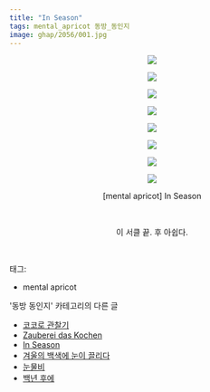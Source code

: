 ```yaml
---
title: "In Season"
tags: mental_apricot 동방_동인지
image: ghap/2056/001.jpg
---
```

<div class="article">
<p style="text-align: center; clear: none; float: none;"><img src="{{ site.nasurl }}/ghap/2056/001.jpg"/></p>
<p style="text-align: center; clear: none; float: none;"><img src="{{ site.nasurl }}/ghap/2056/002.jpg"/></p>
<p style="text-align: center; clear: none; float: none;"><img src="{{ site.nasurl }}/ghap/2056/003.jpg"/></p>
<p style="text-align: center; clear: none; float: none;"><img src="{{ site.nasurl }}/ghap/2056/004.jpg"/></p>
<p style="text-align: center; clear: none; float: none;"><img src="{{ site.nasurl }}/ghap/2056/005.jpg"/></p>
<p style="text-align: center; clear: none; float: none;"><img src="{{ site.nasurl }}/ghap/2056/006.jpg"/></p>
<p style="text-align: center; clear: none; float: none;"><img src="{{ site.nasurl }}/ghap/2056/007.jpg"/></p>
<p style="text-align: center; clear: none; float: none;"><img src="{{ site.nasurl }}/ghap/2056/008.jpg"/></p>
<p style="text-align: center; clear: none; float: none;">[mental apricot] In Season</p>
<p style="text-align: center; clear: none; float: none;"><br/></p>
<p style="text-align: center; clear: none; float: none;">이 서클 끝. 후 아쉽다.</p>
<p><br/></p>
</div><div class="tagTrail">
<p>태그: </p>
<ul>
<li>mental apricot</li>
</ul>
</div><div class="another">
<p>'동방 동인지' 카테고리의 다른 글</p>
<ul>
<li><a href="/2016-09-08-ghap_2058">코코로 관찰기</a></li>
<li><a href="/2016-09-08-ghap_2057">Zauberei das Kochen</a></li>
<li><a href="/2016-09-08-ghap_2056">In Season</a></li>
<li><a href="/2016-09-08-ghap_2055">겨울의 백색에 눈이 끌리다</a></li>
<li><a href="/2016-09-08-ghap_2052">눈물비</a></li>
<li><a href="/2016-09-08-ghap_2051">백년 후에</a></li>
</ul>
</div><div class="cb_module cb_fluid">
<div class="cb_wrt cb_profile">
</div><!-- commentList close -->
</div>